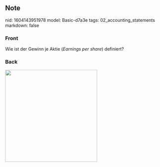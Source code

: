 ## Note
nid: 1604143951978
model: Basic-d7a3e
tags: 02_accounting_statements
markdown: false

### Front
<p>Wie ist der Gewinn je Aktie (<i>Earnings per share</i>)
definiert?

### Back
<p><img src="1JhnGw7wBKcr8uPdd2DS.png" style="width: 297px;">
</p>

